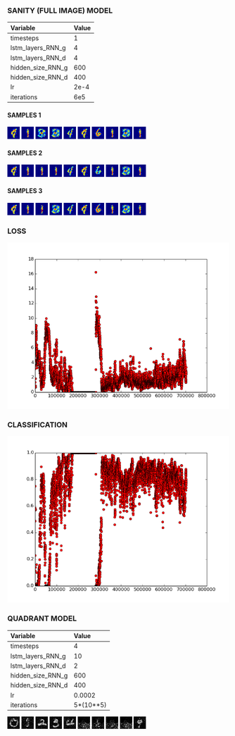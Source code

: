 ### SANITY (FULL IMAGE) MODEL

| Variable          | Value     |
| :---------------- | :---------|
| timesteps         | 1         |
| lstm_layers_RNN_g | 4        |
| lstm_layers_RNN_d | 4         |
| hidden_size_RNN_g | 600       |
| hidden_size_RNN_d | 400       |
| lr                | 2e-4    |
| iterations        | 6e5       |

#### SAMPLES 1

![alt tag](samples/im0_sanity_1.png)
![alt tag](samples/im1_sanity_1.png)
![alt tag](samples/im2_sanity_1.png)
![alt tag](samples/im3_sanity_1.png)
![alt tag](samples/im4_sanity_1.png)
![alt tag](samples/im5_sanity_1.png)
![alt tag](samples/im6_sanity_1.png)
![alt tag](samples/im7_sanity_1.png)
![alt tag](samples/im8_sanity_1.png)
![alt tag](samples/im9_sanity_1.png)

#### SAMPLES 2

![alt tag](samples/im0_sanity_2.png)
![alt tag](samples/im1_sanity_2.png)
![alt tag](samples/im2_sanity_2.png)
![alt tag](samples/im3_sanity_2.png)
![alt tag](samples/im4_sanity_2.png)
![alt tag](samples/im5_sanity_2.png)
![alt tag](samples/im6_sanity_2.png)
![alt tag](samples/im7_sanity_2.png)
![alt tag](samples/im8_sanity_2.png)
![alt tag](samples/im9_sanity_2.png)

#### SAMPLES 3

![alt tag](samples/im0_sanity_3.png)
![alt tag](samples/im1_sanity_3.png)
![alt tag](samples/im2_sanity_3.png)
![alt tag](samples/im3_sanity_3.png)
![alt tag](samples/im4_sanity_3.png)
![alt tag](samples/im5_sanity_3.png)
![alt tag](samples/im6_sanity_3.png)
![alt tag](samples/im7_sanity_3.png)
![alt tag](samples/im8_sanity_3.png)
![alt tag](samples/im9_sanity_3.png)

### LOSS

![alt tag](loss.png)

### CLASSIFICATION

![alt tag](classification.png)

### QUADRANT MODEL

| Variable          | Value     |
| :---------------- | :---------|
| timesteps         | 4         |
| lstm_layers_RNN_g | 10        |
| lstm_layers_RNN_d | 2         |
| hidden_size_RNN_g | 600       |
| hidden_size_RNN_d | 400       |
| lr                | 0.0002    |
| iterations        | 5*(10**5) |

![alt tag](quadrant_samples/0.png)
![alt tag](quadrant_samples/1.png)
![alt tag](quadrant_samples/2.png)
![alt tag](quadrant_samples/3.png)
![alt tag](quadrant_samples/4.png)
![alt tag](quadrant_samples/5.png)
![alt tag](quadrant_samples/6.png)
![alt tag](quadrant_samples/7.png)
![alt tag](quadrant_samples/8.png)
![alt tag](quadrant_samples/9.png)


